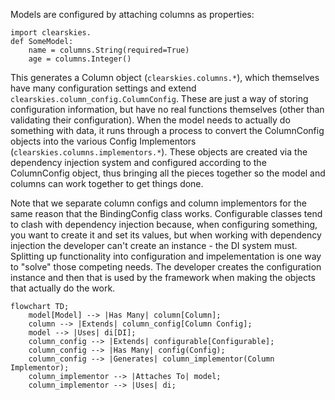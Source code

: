Models are configured by attaching columns as properties:

```
import clearskies.
def SomeModel:
    name = columns.String(required=True)
    age = columns.Integer()
```

This generates a Column object (`clearskies.columns.*`), which themselves have many configuration settings and extend `clearskies.column_config.ColumnConfig`.  These are just a way of storing configuration information, but have no real functions themselves (other than validating their configuration).  When the model needs to actually do something with data, it runs through a process to convert the ColumnConfig objects into the various Config Implementors (`clearskies.columns.implementors.*`).  These objects are created via the dependency injection system and configured according to the ColumnConfig object, thus bringing all the pieces together so the model and columns can work together to get things done.

Note that we separate column configs and column implementors for the same reason that the BindingConfig class works.  Configurable classes tend to clash with dependency injection because, when configuring something, you want to create it and set its values, but when working with dependency injection the developer can't create an instance - the DI system must.  Splitting up functionality into configuration and impelementation is one way to "solve" those competing needs.  The developer creates the configuration instance and then that is used by the framework when making the objects that actually do the work.

```mermaid
flowchart TD;
    model[Model] --> |Has Many| column[Column];
    column --> |Extends| column_config[Column Config];
    model --> |Uses| di[DI];
    column_config --> |Extends| configurable[Configurable];
    column_config --> |Has Many| config(Config);
    column_config --> |Generates| column_implementor(Column Implementor);
    column_implementor --> |Attaches To| model;
    column_implementor --> |Uses| di;
```
